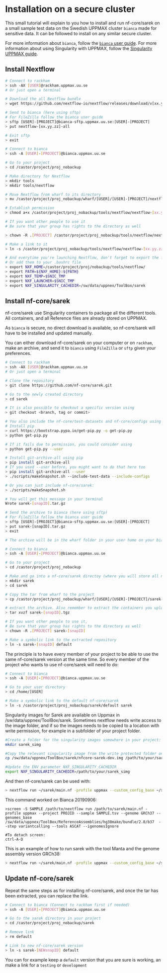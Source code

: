 # Installation on a secure cluster

This small tutorial will explain to you how to install and run nf-core/sarek on a small sample test data on the Swedish UPPMAX cluster `bianca` made for sensitive data.
It can be followed to install on any similar secure cluster.

For more information about `bianca`, follow the [`bianca` user guide](http://uppmax.uu.se/support/user-guides/bianca-user-guide/).
For more information about using Singularity with UPPMAX, follow the [Singularity UPPMAX guide](https://www.uppmax.uu.se/support-sv/user-guides/singularity-user-guide/).

## Install Nextflow

```bash
# Connect to rackham
> ssh -AX [USER]@rackham.uppmax.uu.se
# Or just open a terminal

# Download the all Nextflow bundle
> wget https://github.com/nextflow-io/nextflow/releases/download/v[xx.yy.zz]/nextflow-[xx.yy.zz]-all

# Send to bianca (here using sftp)
# For FileZilla follow the bianca user guide
> sftp [USER]-[PROJECT]@bianca-sftp.uppmax.uu.se:[USER]-[PROJECT]
> put nextflow-[xx.yy.zz]-all

# Exit sftp
> exit

# Connect to bianca
> ssh -A [USER]-[PROJECT]@bianca.uppmax.uu.se

# Go to your project
> cd /castor/project/proj_nobackup

# Make directory for Nextflow
> mkdir tools
> mkdir tools/nextflow

# Move Nextflow from wharf to its directory
> mv /castor/project/proj_nobackup/wharf/[USER]/[USER]-[PROJECT]/nextflow-[xx.yy.zz]-all /castor/project/proj_nobackup/tools/nextflow

# Establish permission
> chmod a+x /castor/project/proj_nobackup/tools/nextflow/nextflow-[xx.yy.zz]-all

# If you want other people to use it
# Be sure that your group has rights to the directory as well

> chown -R .[PROJECT] /castor/project/proj_nobackup/tools/nextflow/nextflow-[xx.yy.zz]-all

# Make a link to it
> ln -s /castor/project/proj_nobackup/tools/nextflow/nextflow-[xx.yy.zz]-all /castor/project/proj_nobackup/tools/nextflow/nextflow

# And everytime you're launching Nextflow, don't forget to export the following ENV variables
# Or add them to your .bashrc file
> export NXF_HOME=/castor/project/proj/nobackup/tools/nextflow/
> export PATH=${NXF_HOME}:${PATH}
> export NXF_TEMP=$SNIC_TMP
> export NXF_LAUNCHER=$SNIC_TMP
> export NXF_SINGULARITY_CACHEDIR=/sw/data/uppnex/ToolBox/sarek
```

## Install nf-core/sarek

nf-core/sarek use Singularity containers to package all the different tools.
All containers, and all Reference files are already stored on UPPMAX.

As `bianca` is secure, no direct download is available, so nf-core/sarek will have to be installed and updated manually.

You can either download nf-core/sarek on your computer or on `rackham`, make an archive, and send it to `bianca` using `FileZilla` or `sftp` given your preferences.

```bash
# Connect to rackham
> ssh -AX [USER]@rackham.uppmax.uu.se
# Or just open a terminal

# Clone the repository
> git clone https://github.com/nf-core/sarek.git

# Go to the newly created directory
> cd sarek

# It is also possible to checkout a specific version using
> git checkout <branch, tag or commit>

# You also include the nf-core/test-datasets and nf-core/configs using git-archive-all
# Install pip
> curl https://bootstrap.pypa.io/get-pip.py -o get-pip.py
> python get-pip.py

# If it fails due to permission, you could consider using
> python get-pip.py --user

# Install git-archive-all using pip
> pip install git-archive-all
# If you used --user before, you might want to do that here too
> pip install git-archive-all --user
> ./scripts/makeSnapshot.sh --include-test-data --include-configs

# Or you can just include nf-core/sarek:
> ./scripts/makeSnapshot.sh

# You will get this message in your terminal
Wrote sarek-[snapID].tar.gz

# Send the archive to bianca (here using sftp)
# For FileZilla follow the bianca user guide
> sftp [USER]-[PROJECT]@bianca-sftp.uppmax.uu.se:[USER]-[PROJECT]
> put sarek-[snapID].tar.gz
> exit

# The archive will be in the wharf folder in your user home on your bianca project

# Connect to bianca
> ssh -A [USER]-[PROJECT]@bianca.uppmax.uu.se

# Go to your project
> cd /castor/project/proj_nobackup

# Make and go into a nf-core/sarek directoy (where you will store all nf-core/sarek versions)
> mkdir sarek
> cd sarek

# Copy the tar from wharf to the project
> cp /castor/project/proj_nobackup/wharf/[USER]/[USER]-[PROJECT]/sarek-[snapID].tgz /castor/project/proj_nobackup/sarek

# extract the archive. Also remember to extract the containers you uploaded.
> tar xvzf sarek-[snapID].tgz

# If you want other people to use it,
# Be sure that your group has rights to the directory as well
> chown -R .[PROJECT] sarek-[snapID]

# Make a symbolic link to the extracted repository
> ln -s sarek-[snapID] default
```

The principle is to have every member of your project to be able to use the same nf-core/sarek version at the same time.
So every member of the project who wants to use nf-core/sarek will need to do:

```bash
# Connect to bianca
> ssh -A [USER]-[PROJECT]@bianca.uppmax.uu.se

# Go to your user directory
> cd /home/[USER]

# Make a symbolic link to the default nf-core/sarek
> ln -s /castor/project/proj_nobackup/sarek/default sarek
```

Singularity images for Sarek are available on Uppmax in /sw/data/uppnex/ToolBox/sarek. Sometimes nextflow needs write access to the image folder, and if so the images needs to be copied to a location with write permission, for example in a subfolder of your project folder. 
```bash
#Create a folder for the singularity images somewhere in your project:
mkdir sarek_simg

#Copy the relevant singularity image from the write protected folder on Uppmax to the fodler where you have write permission: 
cp /sw/data/uppnex/ToolBox/sarek/nfcore-sarek-dev.img /path/to/your/sarek_simg/.

#Update the ENV parameter NXF_SINGULARITY_CACHEDIR
export NXF_SINGULARITY_CACHEDIR=/path/to/your/sarek_simg
```

And then nf-core/sarek can be used with:

```bash
> nextflow run ~/sarek/main.nf -profile uppmax --custom_config_base ~/sarek/configs --project [PROJECT] --genome [GENOME ASSEMBLY] ...
```

This command worked on Bianca 20190906:
```
>screen -S SAMPLE /path/to/nextflow run /path/to/sarek/main.nf -profile uppmax --project PROJID --sample SAMPLE.tsv --genome GRCh37 --genomes_base /sw/data/uppnex/ToolBox/ReferenceAssemblies/hg38make/bundle/2.8/b37  --step variantcalling --tools ASCAT --igenomesIgnore

#To detach screen:
ctrl-A-D
```

This is an example of how to run sarek with the tool Manta and the genome assembly version GRCh38:

```bash
> nextflow run ~/sarek/main.nf -profile uppmax --custom_config_base ~/sarek/configs --project [PROJECT] --tools Manta --sample [SAMPLE.TSV] --genome GRCh38
```

## Update nf-core/sarek

Repeat the same steps as for installing nf-core/sarek, and once the tar has been extracted, you can replace the link.

```bash
# Connect to bianca (Connect to rackham first if needed)
> ssh -A [USER]-[PROJECT]@bianca.uppmax.uu.se

# Go to the sarek directory in your project
> cd /castor/project/proj_nobackup/sarek

# Remove link
> rm default

# Link to new nf-core/sarek version
> ln -s sarek-[NEWsnapID] default
```

You can for example keep a `default` version that you are sure is working, an make a link for a `testing` or `development`
